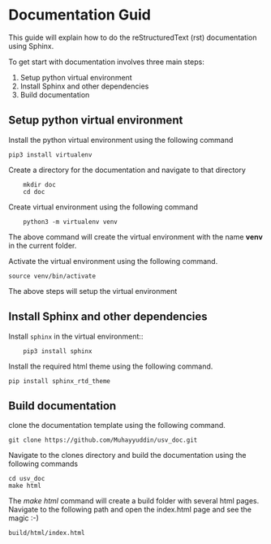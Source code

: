 # Documentation Guid

This guide will explain how to do the reStructuredText (rst) documentation using Sphinx.

To get start with documentation involves three main steps:

1. Setup python virtual environment
2. Install Sphinx and other dependencies
3. Build documentation

## Setup python virtual environment


Install the python virtual environment using the following command
```
pip3 install virtualenv
```
Create a directory for the documentation and navigate to that directory
```
    mkdir doc
    cd doc
```
Create virtual environment using the following command
```
    python3 -m virtualenv venv
```
The above command will create the virtual environment with the name **venv** in the current folder.

Activate the virtual environment using the following command.
```
source venv/bin/activate
```
The above steps will setup the virtual environment

## Install Sphinx and other dependencies


Install `sphinx` in the virtual environment::
```
    pip3 install sphinx
```

Install the required html theme using the following command. 

```
pip install sphinx_rtd_theme
```
## Build documentation

clone the documentation template using the following command. 
```
git clone https://github.com/Muhayyuddin/usv_doc.git
```

Navigate to the clones directory and build the documentation using the following commands

```
cd usv_doc
make html
```
The *make html* command will create a build folder with several html pages. Navigate to the following path and open the index.html page and see the magic :-)

```
build/html/index.html
```


